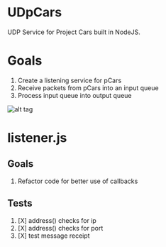 # UDpCars

UDP Service for Project Cars built in NodeJS.

# Goals
1. Create a listening service for pCars
2. Receive packets from pCars into an input queue
3. Process input queue into output queue

![alt tag](https://raw.githubusercontent.com/philmillwee2/UDpCars/dev/doc/Pipeline.png)

# listener.js
## Goals
1. Refactor code for better use of callbacks

## Tests
1. [X] address() checks for ip
2. [X] address() checks for port
3. [X] test message receipt


